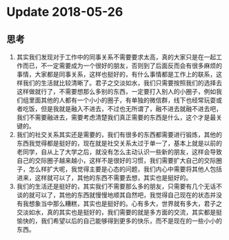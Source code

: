 # Update 2018-05-26
## 思考
1. 其实我们发现对于工作中的同事关系不需要要求太高，真的大家只是在一起工作而已，不一定需要成为一个很好的朋友，否则到了后面反而会有很多麻烦的事情，大家都是同事关系，这样也挺好的，有什么事情都是工作上的联系，这样我们的生活就比较清晰了。君子之交淡如水，我们只需要按照我们的选择去这样做就行了，不需要想那么多别的东西，一定要打入别人的小圈子，例如我们组里面其他的人都有一个小小的圈子，有单独的微信群，线下也经常玩耍或者吃饭，但是我就是融入不进去，不过也无所谓了，融不进去就融不进去吧，我们不需要融进去，需要考虑清楚我们真正需要的东西是什么，这个才是最关键的。
2. 我们的社交关系其实还是需要的，我们有很多的东西都需要进行锻炼，其他的东西我觉得都是挺好的，现在就是社交关系太过于单一了，基本上就是以前的老同学，自从上了大学之后，就没有怎么主动认识一些新的朋友，这样会导致自己的交际圈子越来越小，这样不是很好的习惯，我们需要扩大自己的交际圈子，怎么样扩大呢，我觉得主要是心态的问题，我们内心中需要将其他人包括进来，这样就可以了，其他的东西不需要去想，其实也是挺好的。
3. 我们的生活还是挺好的，其实我们不需要那么多的朋友，只需要有几个无话不谈的就可以了，其他的东西就慢慢地顺其自然吧，我觉得自己现在的状态并没有我想象当中那么糟糕，其实也是挺好的。心有多大，世界就有多大，君子之交淡如水，真的其实也是挺好的，我们需要的就是多方面的交流，其实都是挺愉快的，我们希望以后的自己能够得到更多的快乐，而不是现在的一些小小的东西。


